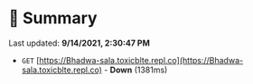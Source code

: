 # 📖 Summary
Last updated: **9/14/2021, 2:30:47 PM**

- `GET` [https://Bhadwa-sala.toxicblte.repl.co](https://Bhadwa-sala.toxicblte.repl.co) - **Down** (1381ms)
